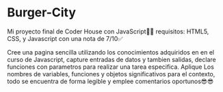 # Burger-City

Mi proyecto final de Coder House con JavaScript👨‍💻 requisitos: HTML5, CSS, y Javascript con una nota de 7/10✅

Cree una pagina sencilla utilizando los conocimientos adquiridos en en el curso de Javascript, capture entradas de datos y tambien salidas, declare funciones con parametros para realizar una tarea especifica. Aplique Los nombres de variables, funciones y objetos significativos para el contexto, todo se encuentra de forma legible y emplee comentarios oportunos😎😎

